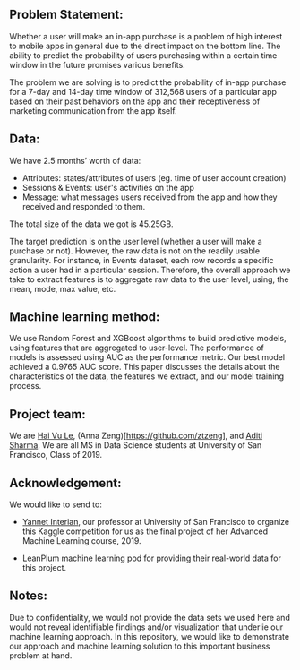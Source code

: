 ## Problem Statement:
Whether a user will make an in-app purchase is a problem of high interest to mobile apps in general due to the direct impact on the bottom line. The ability to predict the probability of users purchasing within a certain time window in the future promises various benefits. 

The problem we are solving is to predict the probability of in-app purchase for a 7-day and 14-day time window of 312,568 users of a particular app based on their past behaviors on the app and their receptiveness of marketing communication from the app itself. 

## Data:
We have 2.5 months’ worth of data:

* Attributes: states/attributes of users (eg. time of user account creation)
* Sessions & Events: user's activities on the app
* Message: what messages users received from the app and how they received and responded to them.

The total size of the data we got is 45.25GB.

The target prediction is on the user level (whether a user will make a purchase or not). However, the raw data is not on the readily usable granularity. For instance, in Events dataset, each row records a specific action a user had in a particular session. Therefore, the overall approach we take to extract features is to aggregate raw data to the user level, using, the mean, mode, max value, etc.

## Machine learning method:
We use Random Forest and XGBoost algorithms to build predictive models, using features that are aggregated to user-level. The performance of models is assessed using AUC as the performance metric. Our best model achieved a 0.9765 AUC score. This paper discusses the details about the characteristics of the data, the features we extract, and our model training process.


## Project team:
We are [Hai Vu Le](https://github.com/haivule), (Anna Zeng)[https://github.com/ztzeng], and [Aditi Sharma](https://github.com/AditiSharmaUSFCA). We are all MS in Data Science students at University of San Francisco, Class of 2019.

## Acknowledgement:
We would like to send to:
* [Yannet Interian](https://github.com/yanneta), our professor at University of San Francisco to organize this Kaggle competition for us as the final project of her Advanced Machine Learning course, 2019.

* LeanPlum machine learning pod for providing their real-world data for this project. 

## Notes:
Due to confidentiality, we would not provide the data sets we used here and would not reveal identifiable findings and/or visualization that underlie our machine learning approach. In this repository, we would like to demonstrate our approach and machine learning solution to this important business problem at hand.